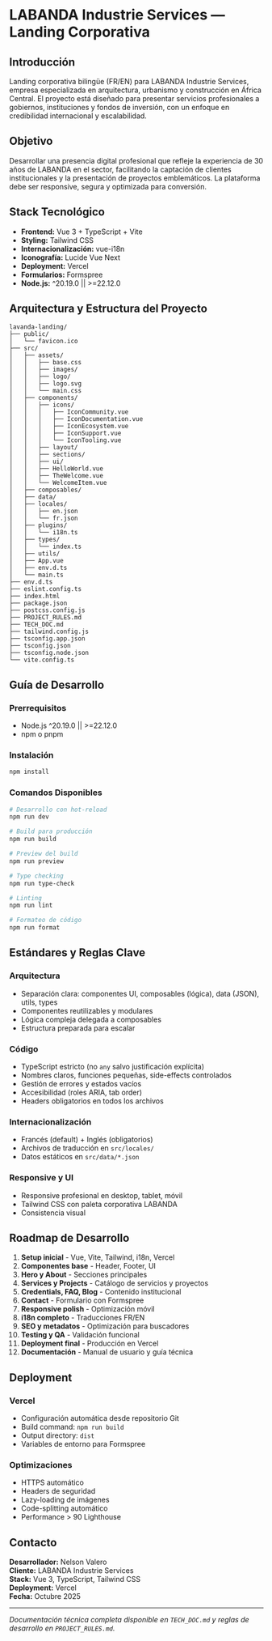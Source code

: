 # LABANDA Industrie Services — Landing Corporativa

## Introducción

Landing corporativa bilingüe (FR/EN) para LABANDA Industrie Services, empresa especializada en arquitectura, urbanismo y construcción en África Central. El proyecto está diseñado para presentar servicios profesionales a gobiernos, instituciones y fondos de inversión, con un enfoque en credibilidad internacional y escalabilidad.

## Objetivo

Desarrollar una presencia digital profesional que refleje la experiencia de 30 años de LABANDA en el sector, facilitando la captación de clientes institucionales y la presentación de proyectos emblemáticos. La plataforma debe ser responsive, segura y optimizada para conversión.

## Stack Tecnológico

- **Frontend:** Vue 3 + TypeScript + Vite
- **Styling:** Tailwind CSS
- **Internacionalización:** vue-i18n
- **Iconografía:** Lucide Vue Next
- **Deployment:** Vercel
- **Formularios:** Formspree
- **Node.js:** ^20.19.0 || >=22.12.0

## Arquitectura y Estructura del Proyecto

```
lavanda-landing/
├── public/
│   └── favicon.ico
├── src/
│   ├── assets/
│   │   ├── base.css
│   │   ├── images/
│   │   ├── logo/
│   │   ├── logo.svg
│   │   └── main.css
│   ├── components/
│   │   ├── icons/
│   │   │   ├── IconCommunity.vue
│   │   │   ├── IconDocumentation.vue
│   │   │   ├── IconEcosystem.vue
│   │   │   ├── IconSupport.vue
│   │   │   └── IconTooling.vue
│   │   ├── layout/
│   │   ├── sections/
│   │   ├── ui/
│   │   ├── HelloWorld.vue
│   │   ├── TheWelcome.vue
│   │   └── WelcomeItem.vue
│   ├── composables/
│   ├── data/
│   ├── locales/
│   │   ├── en.json
│   │   └── fr.json
│   ├── plugins/
│   │   └── i18n.ts
│   ├── types/
│   │   └── index.ts
│   ├── utils/
│   ├── App.vue
│   ├── env.d.ts
│   └── main.ts
├── env.d.ts
├── eslint.config.ts
├── index.html
├── package.json
├── postcss.config.js
├── PROJECT_RULES.md
├── TECH_DOC.md
├── tailwind.config.js
├── tsconfig.app.json
├── tsconfig.json
├── tsconfig.node.json
└── vite.config.ts
```

## Guía de Desarrollo

### Prerrequisitos
- Node.js ^20.19.0 || >=22.12.0
- npm o pnpm

### Instalación
```bash
npm install
```

### Comandos Disponibles
```bash
# Desarrollo con hot-reload
npm run dev

# Build para producción
npm run build

# Preview del build
npm run preview

# Type checking
npm run type-check

# Linting
npm run lint

# Formateo de código
npm run format
```

## Estándares y Reglas Clave

### Arquitectura
- Separación clara: componentes UI, composables (lógica), data (JSON), utils, types
- Componentes reutilizables y modulares
- Lógica compleja delegada a composables
- Estructura preparada para escalar

### Código
- TypeScript estricto (no `any` salvo justificación explícita)
- Nombres claros, funciones pequeñas, side-effects controlados
- Gestión de errores y estados vacíos
- Accesibilidad (roles ARIA, tab order)
- Headers obligatorios en todos los archivos

### Internacionalización
- Francés (default) + Inglés (obligatorios)
- Archivos de traducción en `src/locales/`
- Datos estáticos en `src/data/*.json`

### Responsive y UI
- Responsive profesional en desktop, tablet, móvil
- Tailwind CSS con paleta corporativa LABANDA
- Consistencia visual

## Roadmap de Desarrollo

1. **Setup inicial** - Vue, Vite, Tailwind, i18n, Vercel
2. **Componentes base** - Header, Footer, UI
3. **Hero y About** - Secciones principales
4. **Services y Projects** - Catálogo de servicios y proyectos
5. **Credentials, FAQ, Blog** - Contenido institucional
6. **Contact** - Formulario con Formspree
7. **Responsive polish** - Optimización móvil
8. **i18n completo** - Traducciones FR/EN
9. **SEO y metadatos** - Optimización para buscadores
10. **Testing y QA** - Validación funcional
11. **Deployment final** - Producción en Vercel
12. **Documentación** - Manual de usuario y guía técnica

## Deployment

### Vercel
- Configuración automática desde repositorio Git
- Build command: `npm run build`
- Output directory: `dist`
- Variables de entorno para Formspree

### Optimizaciones
- HTTPS automático
- Headers de seguridad
- Lazy-loading de imágenes
- Code-splitting automático
- Performance > 90 Lighthouse

## Contacto

**Desarrollador:** Nelson Valero  
**Cliente:** LABANDA Industrie Services  
**Stack:** Vue 3, TypeScript, Tailwind CSS  
**Deployment:** Vercel  
**Fecha:** Octubre 2025

---

*Documentación técnica completa disponible en `TECH_DOC.md` y reglas de desarrollo en `PROJECT_RULES.md`.*